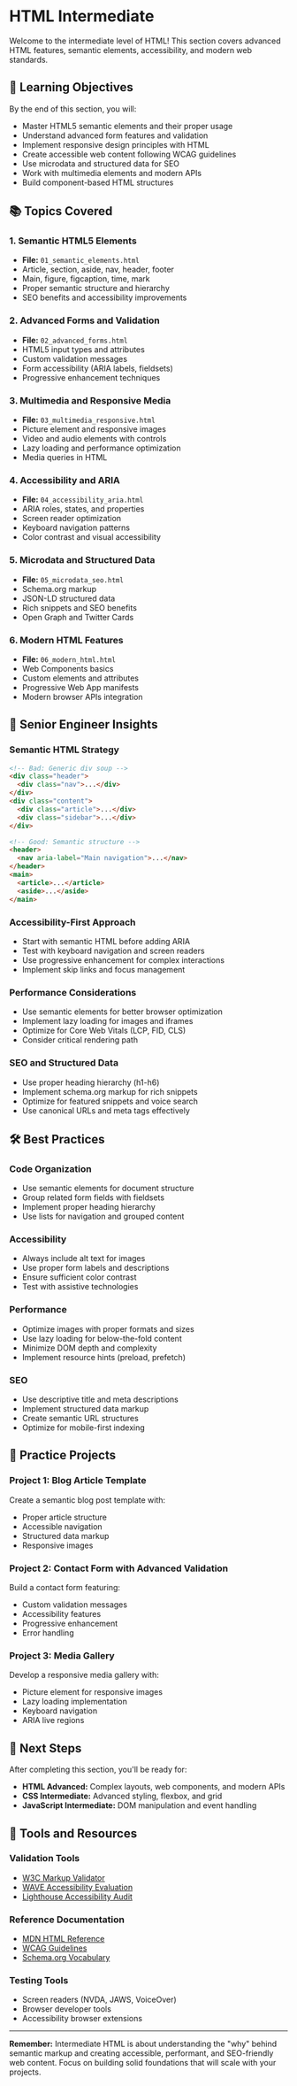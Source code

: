 # HTML Intermediate

Welcome to the intermediate level of HTML! This section covers advanced HTML features, semantic elements, accessibility, and modern web standards.

## 🎯 Learning Objectives

By the end of this section, you will:
- Master HTML5 semantic elements and their proper usage
- Understand advanced form features and validation
- Implement responsive design principles with HTML
- Create accessible web content following WCAG guidelines
- Use microdata and structured data for SEO
- Work with multimedia elements and modern APIs
- Build component-based HTML structures

## 📚 Topics Covered

### 1. Semantic HTML5 Elements
- **File:** `01_semantic_elements.html`
- Article, section, aside, nav, header, footer
- Main, figure, figcaption, time, mark
- Proper semantic structure and hierarchy
- SEO benefits and accessibility improvements

### 2. Advanced Forms and Validation
- **File:** `02_advanced_forms.html`
- HTML5 input types and attributes
- Custom validation messages
- Form accessibility (ARIA labels, fieldsets)
- Progressive enhancement techniques

### 3. Multimedia and Responsive Media
- **File:** `03_multimedia_responsive.html`
- Picture element and responsive images
- Video and audio elements with controls
- Lazy loading and performance optimization
- Media queries in HTML

### 4. Accessibility and ARIA
- **File:** `04_accessibility_aria.html`
- ARIA roles, states, and properties
- Screen reader optimization
- Keyboard navigation patterns
- Color contrast and visual accessibility

### 5. Microdata and Structured Data
- **File:** `05_microdata_seo.html`
- Schema.org markup
- JSON-LD structured data
- Rich snippets and SEO benefits
- Open Graph and Twitter Cards

### 6. Modern HTML Features
- **File:** `06_modern_html.html`
- Web Components basics
- Custom elements and attributes
- Progressive Web App manifests
- Modern browser APIs integration

## 🎯 Senior Engineer Insights

### Semantic HTML Strategy
```html
<!-- Bad: Generic div soup -->
<div class="header">
  <div class="nav">...</div>
</div>
<div class="content">
  <div class="article">...</div>
  <div class="sidebar">...</div>
</div>

<!-- Good: Semantic structure -->
<header>
  <nav aria-label="Main navigation">...</nav>
</header>
<main>
  <article>...</article>
  <aside>...</aside>
</main>
```

### Accessibility-First Approach
- Start with semantic HTML before adding ARIA
- Test with keyboard navigation and screen readers
- Use progressive enhancement for complex interactions
- Implement skip links and focus management

### Performance Considerations
- Use semantic elements for better browser optimization
- Implement lazy loading for images and iframes
- Optimize for Core Web Vitals (LCP, FID, CLS)
- Consider critical rendering path

### SEO and Structured Data
- Use proper heading hierarchy (h1-h6)
- Implement schema.org markup for rich snippets
- Optimize for featured snippets and voice search
- Use canonical URLs and meta tags effectively

## 🛠 Best Practices

### Code Organization
- Use semantic elements for document structure
- Group related form fields with fieldsets
- Implement proper heading hierarchy
- Use lists for navigation and grouped content

### Accessibility
- Always include alt text for images
- Use proper form labels and descriptions
- Ensure sufficient color contrast
- Test with assistive technologies

### Performance
- Optimize images with proper formats and sizes
- Use lazy loading for below-the-fold content
- Minimize DOM depth and complexity
- Implement resource hints (preload, prefetch)

### SEO
- Use descriptive title and meta descriptions
- Implement structured data markup
- Create semantic URL structures
- Optimize for mobile-first indexing

## 📝 Practice Projects

### Project 1: Blog Article Template
Create a semantic blog post template with:
- Proper article structure
- Accessible navigation
- Structured data markup
- Responsive images

### Project 2: Contact Form with Advanced Validation
Build a contact form featuring:
- Custom validation messages
- Accessibility features
- Progressive enhancement
- Error handling

### Project 3: Media Gallery
Develop a responsive media gallery with:
- Picture element for responsive images
- Lazy loading implementation
- Keyboard navigation
- ARIA live regions

## 🚀 Next Steps

After completing this section, you'll be ready for:
- **HTML Advanced:** Complex layouts, web components, and modern APIs
- **CSS Intermediate:** Advanced styling, flexbox, and grid
- **JavaScript Intermediate:** DOM manipulation and event handling

## 🔧 Tools and Resources

### Validation Tools
- [W3C Markup Validator](https://validator.w3.org/)
- [WAVE Accessibility Evaluation](https://wave.webaim.org/)
- [Lighthouse Accessibility Audit](https://developers.google.com/web/tools/lighthouse)

### Reference Documentation
- [MDN HTML Reference](https://developer.mozilla.org/en-US/docs/Web/HTML)
- [WCAG Guidelines](https://www.w3.org/WAI/WCAG21/quickref/)
- [Schema.org Vocabulary](https://schema.org/)

### Testing Tools
- Screen readers (NVDA, JAWS, VoiceOver)
- Browser developer tools
- Accessibility browser extensions

---

**Remember:** Intermediate HTML is about understanding the "why" behind semantic markup and creating accessible, performant, and SEO-friendly web content. Focus on building solid foundations that will scale with your projects.

